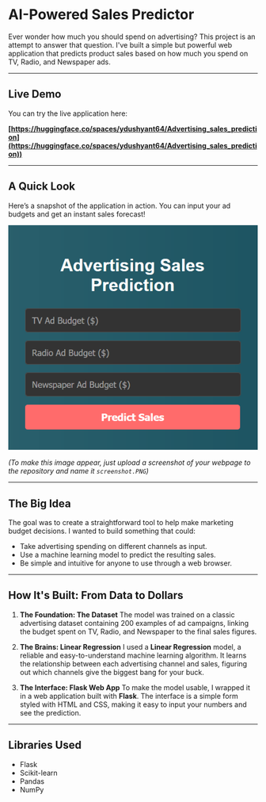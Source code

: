 # AI-Powered Sales Predictor

Ever wonder how much you should spend on advertising? This project is an attempt to answer that question. I've built a simple but powerful web application that predicts product sales based on how much you spend on TV, Radio, and Newspaper ads.

---

## Live Demo

You can try the live application here:

**[https://huggingface.co/spaces/ydushyant64/Advertising_sales_prediction](https://huggingface.co/spaces/ydushyant64/Advertising_sales_prediction))**

---

## A Quick Look

Here’s a snapshot of the application in action. You can input your ad budgets and get an instant sales forecast!

![Application Screenshot](Webpage.PNG)

*(To make this image appear, just upload a screenshot of your webpage to the repository and name it `screenshot.PNG`)*

---

## The Big Idea

The goal was to create a straightforward tool to help make marketing budget decisions. I wanted to build something that could:
-   Take advertising spending on different channels as input.
-   Use a machine learning model to predict the resulting sales.
-   Be simple and intuitive for anyone to use through a web browser.

---

## How It's Built: From Data to Dollars

1.  **The Foundation: The Dataset**
    The model was trained on a classic advertising dataset containing 200 examples of ad campaigns, linking the budget spent on TV, Radio, and Newspaper to the final sales figures.

2.  **The Brains: Linear Regression**
    I used a **Linear Regression** model, a reliable and easy-to-understand machine learning algorithm. It learns the relationship between each advertising channel and sales, figuring out which channels give the biggest bang for your buck.

3.  **The Interface: Flask Web App**
    To make the model usable, I wrapped it in a web application built with **Flask**. The interface is a simple form styled with HTML and CSS, making it easy to input your numbers and see the prediction.

---

## Libraries Used

-   Flask
-   Scikit-learn
-   Pandas
-   NumPy
